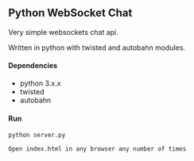 Python WebSocket Chat
----------------------
Very simple websockets chat api.

Written in python with twisted and autobahn modules.

#### Dependencies
- python 3.x.x
- twisted
- autobahn

#### Run
`python server.py`

`Open index.html in any browser any number of times`
